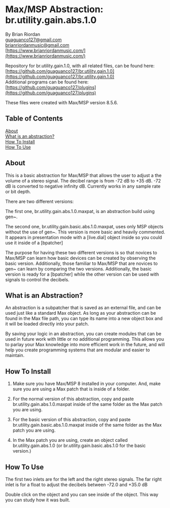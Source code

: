 # Max/MSP Abstraction: br.utility.gain.abs.1.0  
   
By Brian Riordan  
[guaguanco127@gmail.com](mailto:guaguanco127@gmail.com)  
[brianriordanmusic@gmail.com](mailto:brianriordanmusic@gmail.com)  
[https://www.brianriordanmusic.com/](https://www.brianriordanmusic.com/) 
  
Repository for br.utility.gain.1.0, with all related files, can be found here: [https://github.com/guaguanco127/br.utility.gain.1.0](https://github.com/guaguanco127/br.utility.gain.1.0)  
Additional programs can be found here: [https://github.com/guaguanco127/plugins](https://github.com/guaguanco127/plugins)

These files were created with Max/MSP version 8.5.6.

## Table of Contents 

[About](#About)   
[What is an abstraction?](#Abstraction)  
[How To Install](#Install)  
[How To Use](#Use) 
 
 

## <a name="About"></a>About

This is a basic abstraction for Max/MSP that allows the user to adjust a the volume of a stereo signal. The decibel range is from -72 dB to +35 dB.
-72 dB is converted to negative infinity dB.
Currently works in any sample rate or bit depth.  

There are two different versions:

The first one, br.utility.gain.abs.1.0.maxpat, is an abstraction build using gen~.  

The second one, br.utility.gain.basic.abs.1.0.maxpat, uses only MSP objects without the use of gen~. This version is more basic and heavily commented. It appears in presentation mode with a [live.dial] object inside so you could use it inside of a [bpatcher]

The purpose for having these two different versions is so that novices to Max/MSP can learn how basic devices can be created by observing the basic version. Additionally, those familiar to Max/MSP that are novices to gen~ can learn by comparing the two versions. Additionally, the basic version is ready for a [bpatcher] while the other version can be used with signals to control the decibels.

## <a name="Abstraction"></a>What is an Abstraction?

An abstraction is a subpatcher that is saved as an external file, and can be used just like a standard Max object. As long as your abstraction can be found in the Max file path, you can type its name into a new object box and it will be loaded directly into your patch.  

By saving your logic in an abstraction, you can create modules that can be used in future work with little or no additional programming. This allows you to parlay your Max knowledge into more efficient work in the future, and will help you create programming systems that are modular and easier to maintain.

## <a name="Install"></a>How To Install

1. Make sure you have Max/MSP 8 installed in your computer. And, make sure you are using a Max patch that is inside of a folder.  

2. For the normal version of this abstraction, copy and paste br.utility.gain.abs.1.0.maxpat inside of the same folder as the Max patch you are using.     
  
3. For the basic version of this abstraction, copy and paste br.utility.gain.basic.abs.1.0.maxpat inside of the same folder as the Max patch you are using. 

4. In the Max patch you are using, create an object called br.utility.gain.abs.1.0 (or br.utility.gain.basic.abs.1.0 for the basic version.)

## <a name="Use"></a>How To Use

The first two inlets are for the left and the right stereo signals. The far right inlet is for a float to adjust the decibels between -72.0 and +35.0 dB  

Double click on the object and you can see inside of the object. This way you can study how it was built. 
    



 





